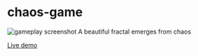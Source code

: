 # chaos-game
![gameplay screenshot](https://img.itch.zone/aW1hZ2UvMTAwNTE3Ny81NzI1MDU2LmpwZw==/original/jxtcWa.jpg)
A beautiful fractal emerges from chaos

<a href="https://hyrdaboo.github.io/">Live demo</a>
